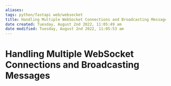 ```yaml
---
aliases: 
tags: python/fastapi web/websocket 
title: Handling Multiple WebSocket Connections and Broadcasting Messages
date created: Tuesday, August 2nd 2022, 11:05:49 am
date modified: Tuesday, August 2nd 2022, 11:05:53 am
---
```


# Handling Multiple WebSocket Connections and Broadcasting Messages